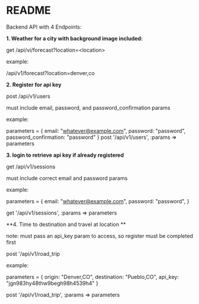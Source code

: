 # README

Backend API with 4 Endpoints:

**1. Weather for a city with background image included:**

get /api/vi/forecast?location=\<location\>

example:

/api/v1/forecast?location=denver,co

**2. Register for api key**

post /api/v1/users

must include email, password, and password_confirmation params

example:

parameters = {
  email: "whatever@example.com",
  password: "password",
  password_confirmation: "password"
}
    post '/api/v1/users', :params => parameters
    
**3. login to retrieve api key if already registered**

get /api/v1/sessions

must include correct email and password params

example:

parameters = {
  email: "whatever@example.com",
  password: "password",
}

get '/api/v1/sessions', :params => parameters 


**4. Time to destination and travel at location **

note: must pass an api_key param to access, so register must be completed first

post '/api/v1/road_trip

example:

parameters = {
  origin: "Denver,CO",
  destination: "Pueblo,CO",
  api_key: "jgn983hy48thw9begh98h4539h4"
}

post '/api/v1/road_trip', :params => parameters

